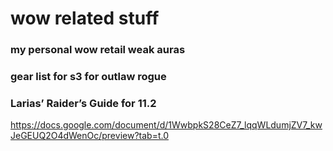 # wow related stuff

### my personal wow retail weak auras

### gear list for s3 for outlaw rogue

### Larias’ Raider’s Guide for 11.2
https://docs.google.com/document/d/1WwbpkS28CeZ7_lqqWLdumjZV7_kwJeGEUQ2O4dWenOc/preview?tab=t.0
